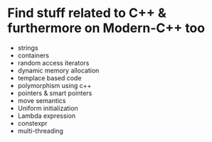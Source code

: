 # Find stuff related to C++ & furthermore on Modern-C++ too

* strings
* containers
* random access iterators
* dynamic memory allocation
* templace based code
* polymorphism using c++
* pointers & smart pointers
* move semantics
* Uniform initialization
* Lambda expression
* constexpr
* multi-threading